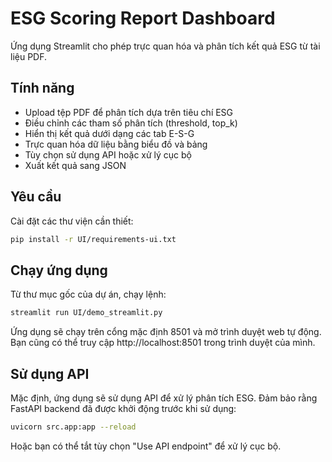 # ESG Scoring Report Dashboard

Ứng dụng Streamlit cho phép trực quan hóa và phân tích kết quả ESG từ tài liệu PDF.

## Tính năng

- Upload tệp PDF để phân tích dựa trên tiêu chí ESG
- Điều chỉnh các tham số phân tích (threshold, top_k)
- Hiển thị kết quả dưới dạng các tab E-S-G
- Trực quan hóa dữ liệu bằng biểu đồ và bảng
- Tùy chọn sử dụng API hoặc xử lý cục bộ
- Xuất kết quả sang JSON

## Yêu cầu

Cài đặt các thư viện cần thiết:

```bash
pip install -r UI/requirements-ui.txt
```

## Chạy ứng dụng

Từ thư mục gốc của dự án, chạy lệnh:

```bash
streamlit run UI/demo_streamlit.py
```

Ứng dụng sẽ chạy trên cổng mặc định 8501 và mở trình duyệt web tự động. Bạn cũng có thể truy cập http://localhost:8501 trong trình duyệt của mình.

## Sử dụng API

Mặc định, ứng dụng sẽ sử dụng API để xử lý phân tích ESG. Đảm bảo rằng FastAPI backend đã được khởi động trước khi sử dụng:

```bash
uvicorn src.app:app --reload
```

Hoặc bạn có thể tắt tùy chọn "Use API endpoint" để xử lý cục bộ.
